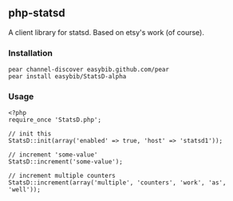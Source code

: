 ## php-statsd

A client library for statsd. Based on etsy's work (of course).

### Installation

    pear channel-discover easybib.github.com/pear
    pear install easybib/StatsD-alpha


### Usage

    <?php
    require_once 'StatsD.php';

    // init this
    StatsD::init(array('enabled' => true, 'host' => 'statsd1'));

    // increment 'some-value'
    StatsD::increment('some-value');

    // increment multiple counters
    StatsD::increment(array('multiple', 'counters', 'work', 'as', 'well'));
